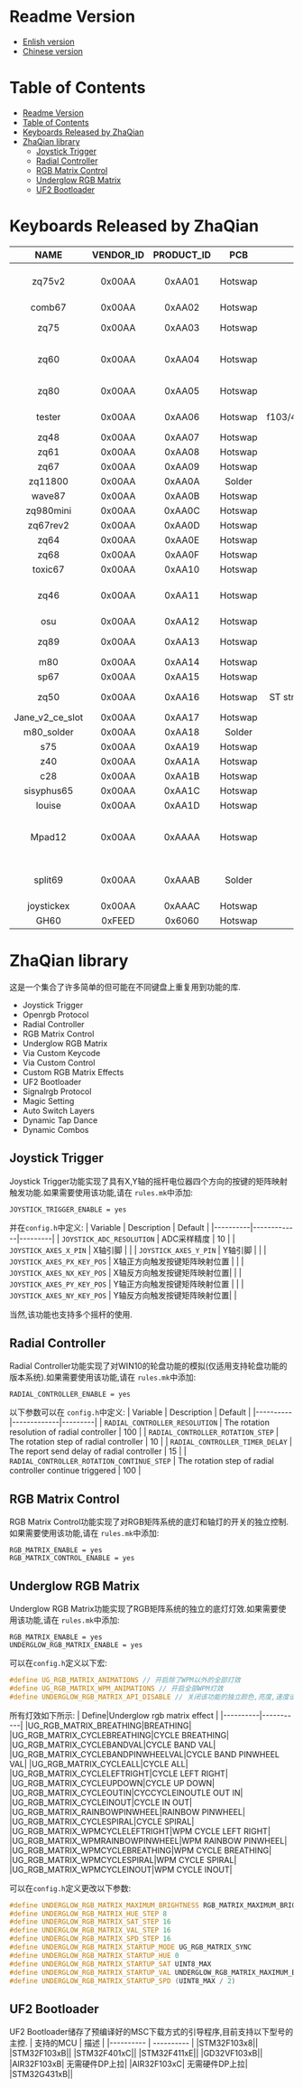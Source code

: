 # Readme Version
* [Enlish version](./readme.md)
* [Chinese version](./readme_cn.md)
  
# Table of Contents
- [Readme Version](#readme-version)
- [Table of Contents](#table-of-contents)
- [Keyboards Released by ZhaQian](#keyboards-released-by-zhaqian)
- [ZhaQian library](#zhaqian-library)
  - [Joystick Trigger](#joystick-trigger)
  - [Radial Controller](#radial-controller)
  - [RGB Matrix Control](#rgb-matrix-control)
  - [Underglow RGB Matrix](#underglow-rgb-matrix)
  - [UF2 Bootloader](#uf2-bootloader)
# Keyboards Released by ZhaQian
| NAME          | VENDOR_ID | PRODUCT_ID | PCB      | MCU      	        | FEATURES                                     |
|:-------------:| :-------: | :--------: | :------: |:----------------: | :------------------------------------------: |
| zq75v2        | 0x00AA    | 0xAA01     | Hotswap  | Atmel at90usb1286 | RGB, UGRGB, ENCODER, OLED                    |
| comb67        | 0x00AA    | 0xAA02     | Hotswap  | Atmel atmega32u4  | RGB, UGRGB                                   |
| zq75          | 0x00AA    | 0xAA03     | Hotswap  | Atmel atmega32u4  | RGB, SPLIT SPACE                             |
| zq60          | 0x00AA    | 0xAA04     | Hotswap  | Atmel atmega32u4  | ESCRGB, COMPATIBILITY LAYOUT                 |
| zq80          | 0x00AA    | 0xAA05     | Hotswap  | Atmel atmega32u4  | RGB, UGRGB, LOGORGB                          |
| tester        | 0x00AA    | 0xAA06     | Hotswap  | f103/401/411/vf103/l433/air32/f407/at32f415 | RGB, UGRGB, ENCODER                          |
| zq48          | 0x00AA    | 0xAA07     | Hotswap  | Atmel atmega32u4  | RGB, UGRGB                                   |
| zq61          | 0x00AA    | 0xAA08     | Hotswap  | ST stm32f401      | RGB, UGRGB                                   |
| zq67          | 0x00AA    | 0xAA09     | Hotswap  | Atmel atmega32u4  | RGB, UGRGB                                   |
| zq11800       | 0x00AA    | 0xAA0A     | Solder   | Atmel atmega32u4  | ENCODER, RGB                                 |
| wave87        | 0x00AA    | 0xAA0B     | Hotswap  | Atmel atmega32u4  | LOGORGB                                      |
| zq980mini     | 0x00AA    | 0xAA0C     | Hotswap  | Atmel atmega32u4  | RGB, UGRGB                                   |
| zq67rev2      | 0x00AA    | 0xAA0D     | Hotswap  | Atmel atmega32u4  | RGB                                          |
| zq64          | 0x00AA    | 0xAA0E     | Hotswap  | ST stm32f103/f103  | RGB, ENCODER                                 |
| zq68          | 0x00AA    | 0xAA0F     | Hotswap  | ST stm32f103/f103  | RGB, ENCODER                                 |
| toxic67       | 0x00AA    | 0xAA10     | Hotswap  | Atmel atmega32u4  | RGB                                          |
| zq46	        | 0x00AA    | 0xAA11     | Hotswap  | ST stm32f401      | RGB, UGRGB, LOGORGB, ENCODER                 |
| osu	        | 0x00AA    | 0xAA12     | Hotswap  | ST stm32f401      | UGRGB                                        |
| zq89	        | 0x00AA    | 0xAA13     | Hotswap  | ST stm32f411      | RGB, ENCODERS                                |
| m80	        | 0x00AA    | 0xAA14     | Hotswap  | ST stm32f103/f103 | RGB                                          |
| sp67	        | 0x00AA    | 0xAA15     | Hotswap  | ST stm32f103/f103 | ENCODER                                      |
| zq50	        | 0x00AA    | 0xAA16     | Hotswap  | ST stm32f103/f103/g431/air32f103/at32f415 | RGB, UGRGB, ENCODER                          |
| Jane_v2_ce_slot	| 0x00AA  | 0xAA17     | Hotswap  | Atmel atmega32u4  |                          |
| m80_solder	        | 0x00AA    | 0xAA18     | Solder  | ST stm32f103/f103 | RGB                                          |
| s75	        | 0x00AA    | 0xAA19     | Hotswap  | ST stm32f103/f103 | RGB                                          |
| z40	        | 0x00AA    | 0xAA1A     | Hotswap  | ST stm32f103/f103 | RGB                                          |
| c28        | 0x00AA    | 0xAA1B     | Hotswap  | ST stm32f103/f103 | RGB                                          |
| sisyphus65        | 0x00AA    | 0xAA1C     | Hotswap  | ST stm32f103/f103 | RGB                                          |
| louise        | 0x00AA    | 0xAA1D     | Hotswap  | ST stm32f103/f103 | RGB                                          |
| Mpad12        | 0x00AA    | 0xAAAA     | Hotswap  | Atmel atmega32u4  | RGB, UGRGB, JOYSTICK, ENCODER, OLED          |
| split69       | 0x00AA    | 0xAAAB     | Solder   | Atmel atmega32u4  | SPLIT, UGRGB, OLED, ENCODER                  |
| joystickex    | 0x00AA    | 0xAAAC     | Hotswap  | f103/401/411/vf103/l433/air32 | JOYSTICK |
| GH60        | 0xFEED    | 0x6060    | Hotswap  | ST stm32f103/f103 | RGB          |
# ZhaQian library
这是一个集合了许多简单的但可能在不同键盘上重复用到功能的库.
 - Joystick Trigger
 - Openrgb Protocol
 - Radial Controller
 - RGB Matrix Control
 - Underglow RGB Matrix
 - Via Custom Keycode
 - Via Custom Control
 - Custom RGB Matrix Effects
 - UF2 Bootloader
 - Signalrgb Protocol
 - Magic Setting
 - Auto Switch Layers
 - Dynamic Tap Dance
 - Dynamic Combos

## Joystick Trigger
Joystick Trigger功能实现了具有X,Y轴的摇杆电位器四个方向的按键的矩阵映射触发功能.如果需要使用该功能,请在 `rules.mk`中添加:
```make
JOYSTICK_TRIGGER_ENABLE = yes
```
并在`config.h`中定义:
| Variable | Description | Default |
|----------|-------------|---------|
| `JOYSTICK_ADC_RESOLUTION` | ADC采样精度 | 10 |
| `JOYSTICK_AXES_X_PIN` | X轴引脚 |  |
| `JOYSTICK_AXES_Y_PIN` | Y轴引脚 |  |
| `JOYSTICK_AXES_PX_KEY_POS` | X轴正方向触发按键矩阵映射位置 |  |
| `JOYSTICK_AXES_NX_KEY_POS` | X轴反方向触发按键矩阵映射位置|  |
| `JOYSTICK_AXES_PY_KEY_POS` | Y轴正方向触发按键矩阵映射位置 |  |
| `JOYSTICK_AXES_NY_KEY_POS` | Y轴反方向触发按键矩阵映射位置|  |

当然,该功能也支持多个摇杆的使用.

## Radial Controller
Radial Controller功能实现了对WIN10的轮盘功能的模拟(仅适用支持轮盘功能的版本系统).如果需要使用该功能,请在 `rules.mk`中添加:
```make
RADIAL_CONTROLLER_ENABLE = yes
```
以下参数可以在 `config.h`中定义:
| Variable | Description | Default |
|----------|-------------|---------|
| `RADIAL_CONTROLLER_RESOLUTION` | The rotation resolution of radial controller  | 100 |
| `RADIAL_CONTROLLER_ROTATION_STEP` | The rotation step of radial controller | 10 |
| `RADIAL_CONTROLLER_TIMER_DELAY` | The report send delay of radial controller | 15 |
| `RADIAL_CONTROLLER_ROTATION_CONTINUE_STEP` | The rotation step of radial controller continue triggered | 100 |

## RGB Matrix Control
RGB Matrix Control功能实现了对RGB矩阵系统的底灯和轴灯的开关的独立控制.如果需要使用该功能,请在 `rules.mk`中添加:
```make
RGB_MATRIX_ENABLE = yes
RGB_MATRIX_CONTROL_ENABLE = yes
```

## Underglow RGB Matrix
Underglow RGB Matrix功能实现了RGB矩阵系统的独立的底灯灯效.如果需要使用该功能,请在 `rules.mk`中添加:
```mak
RGB_MATRIX_ENABLE = yes
UNDERGLOW_RGB_MATRIX_ENABLE = yes
```
可以在`config.h`定义以下宏:
```c
#define UG_RGB_MATRIX_ANIMATIONS // 开启除了WPM以外的全部灯效
#define UG_RGB_MATRIX_WPM_ANIMATIONS // 开启全部WPM灯效
#define UNDERGLOW_RGB_MATRIX_API_DISABLE // 关闭该功能的独立颜色,亮度,速度设置 
```
所有灯效如下所示:
| Define|Underglow rgb matrix effect |
|----------|-----------|
|UG_RGB_MATRIX_BREATHING|BREATHING|
|UG_RGB_MATRIX_CYCLEBREATHING|CYCLE BREATHING|
|UG_RGB_MATRIX_CYCLEBANDVAL|CYCLE BAND VAL|
|UG_RGB_MATRIX_CYCLEBANDPINWHEELVAL|CYCLE BAND PINWHEEL VAL|
|UG_RGB_MATRIX_CYCLEALL|CYCLE ALL|
|UG_RGB_MATRIX_CYCLELEFTRIGHT|CYCLE LEFT RIGHT|
|UG_RGB_MATRIX_CYCLEUPDOWN|CYCLE UP DOWN|
|UG_RGB_MATRIX_CYCLEOUTIN|CYCCYCLEINOUTLE OUT IN|
|UG_RGB_MATRIX_CYCLEINOUT|CYCLE IN OUT|
|UG_RGB_MATRIX_RAINBOWPINWHEEL|RAINBOW PINWHEEL|
|UG_RGB_MATRIX_CYCLESPIRAL|CYCLE SPIRAL|
|UG_RGB_MATRIX_WPMCYCLELEFTRIGHT|WPM CYCLE LEFT RIGHT|
|UG_RGB_MATRIX_WPMRAINBOWPINWHEEL|WPM RAINBOW PINWHEEL|
|UG_RGB_MATRIX_WPMCYCLEBREATHING|WPM CYCLE BREATHING|
|UG_RGB_MATRIX_WPMCYCLESPIRAL|WPM CYCLE SPIRAL|
|UG_RGB_MATRIX_WPMCYCLEINOUT|WPM CYCLE INOUT|

可以在`config.h`定义更改以下参数:
```c
#define UNDERGLOW_RGB_MATRIX_MAXIMUM_BRIGHTNESS RGB_MATRIX_MAXIMUM_BRIGHTNESS
#define UNDERGLOW_RGB_MATRIX_HUE_STEP 8
#define UNDERGLOW_RGB_MATRIX_SAT_STEP 16
#define UNDERGLOW_RGB_MATRIX_VAL_STEP 16
#define UNDERGLOW_RGB_MATRIX_SPD_STEP 16
#define UNDERGLOW_RGB_MATRIX_STARTUP_MODE UG_RGB_MATRIX_SYNC
#define UNDERGLOW_RGB_MATRIX_STARTUP_HUE 0
#define UNDERGLOW_RGB_MATRIX_STARTUP_SAT UINT8_MAX
#define UNDERGLOW_RGB_MATRIX_STARTUP_VAL UNDERGLOW_RGB_MATRIX_MAXIMUM_BRIGHTNESS
#define UNDERGLOW_RGB_MATRIX_STARTUP_SPD (UINT8_MAX / 2)
```

## UF2 Bootloader
UF2 Bootloader储存了预编译好的MSC下载方式的引导程序,目前支持以下型号的主控.
| 支持的MCU  |  描述 |
|---------- | ---------- |
|STM32F103x8||
|STM32F103xB||
|STM32F401xC||
|STM32F411xE||
|GD32VF103xB||
|AIR32F103xB| 无需硬件DP上拉|
|AIR32F103xC| 无需硬件DP上拉|
|STM32G431xB||
